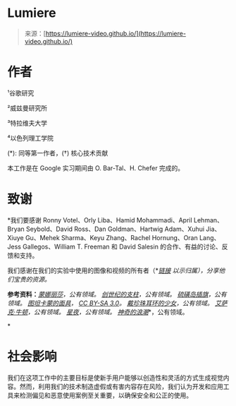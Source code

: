 <!--yml

类别：未分类

日期：2024-05-27 15:05:52

-->

# Lumiere

> 来源：[https://lumiere-video.github.io/](https://lumiere-video.github.io/)

# 作者

¹谷歌研究

²威兹曼研究所

³特拉维夫大学

⁴以色列理工学院

(*): 同等第一作者，(†) 核心技术贡献

本工作是在 Google 实习期间由 O. Bar-Tal、H. Chefer 完成的。

# 致谢

*我们要感谢 Ronny Votel、Orly Liba、Hamid Mohammadi、April Lehman、Bryan Seybold、David Ross、Dan Goldman、Hartwig Adam、Xuhui Jia、Xiuye Gu、Mehek Sharma、Keyu Zhang、Rachel Hornung、Oran Lang、Jess Gallegos、William T. Freeman 和 David Salesin 的合作、有益的讨论、反馈和支持。

我们感谢在我们的实验中使用的图像和视频的所有者（*[*链接*](https://github.com/lumiere-video/lumiere-video.github.io/blob/main/assets/media_attributions.md) *以示归属），分享他们宝贵的资源。*

**参考资料：**[*蒙娜丽莎*](https://commons.wikimedia.org/wiki/File:Mona_Lisa,_by_Leonardo_da_Vinci,_from_C2RMF_retouched.jpg)*，公有领域。* [*创世纪的支柱*](https://commons.wikimedia.org/wiki/File:Pillars_of_creation_2014_HST_WFC3-UVIS_full-res.jpg)*，公有领域。* [*硫磺岛插旗*](https://en.wikipedia.org/wiki/File:Raising_the_Flag_on_Iwo_Jima,_larger_-_edit1.jpg)*，公有领域。* [*图坦卡蒙的面具*](https://en.wikipedia.org/wiki/File:Raising_the_Flag_on_Iwo_Jima,_larger_-_edit1.jpg)*，* [*CC BY-SA 3.0*](https://creativecommons.org/licenses/by-sa/3.0)*。* [*戴珍珠耳环的少女*](https://commons.wikimedia.org/wiki/File:1665_Girl_with_a_Pearl_Earring.jpg)*，公有领域。* [*艾萨克·牛顿*](https://commons.wikimedia.org/wiki/Isaac_Newton#/media/File:Portrait_of_Sir_Isaac_Newton,_1689.jpg)*，公有领域。* [*星夜*](https://commons.wikimedia.org/wiki/File:Van_Gogh_-_Starry_Night_-_Google_Art_Project.jpg)*，公有领域。* [*神奇的浪潮*](https://commons.wikimedia.org/wiki/File:The_Great_Wave_of_Kanagava.jpg)*，公有领域。

‍*

# 社会影响

我们在这项工作中的主要目标是使新手用户能够以创造性和灵活的方式生成视觉内容。然而，利用我们的技术制造虚假或有害内容存在风险，我们认为开发和应用工具来检测偏见和恶意使用案例至关重要，以确保安全和公正的使用。
